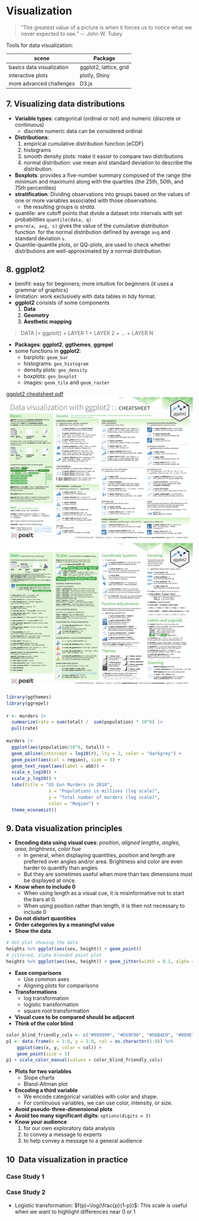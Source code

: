 # Visualization

> “The greatest value of a picture is when it forces us to notice what we never expected to see.” -- John W. Tukey

Tools for data visualization:

| scene                     | Package                |
| ------------------------- | ---------------------- |
| basics data visualization | ggplot2, lattice, grid |
| interactive plots         | plotly, Shiny          |
| more advanced challenges  | D3.js                  |

## 7. Visualizing data distributions

- **Variable types**: categorical (ordinal or not) and numeric (discrete or continuous)
  - discrete numeric data can be considered ordinal
- **Distributions**:
  1. empirical cumulative distribution function (eCDF)
  2. histograms
  3. smooth density plots: make it easier to compare two distributions
  4. normal distribution: use mean and standard deviation to describe the distribution.
- **Boxplots**: provides a five-number summary composed of the range (the minimum and maximum) along with the quartiles (the 25th, 50th, and 75th percentiles)
- **stratification**: Dividing observations into groups based on the values of one or more variables associated with those observations.
  - the resulting groups is _strata_.
- quantile: are cutoff points that divide a dataset into intervals with set probabilities `quantile(data, q)`
- `pnorm(a, avg, s)` gives the value of the cumulative distribution function  for the normal distribution defined by average `avg` and standard deviation `s`.
- Quantile-quantile plots, or QQ-plots, are used to check whether distributions are well-approximated by a normal distribution.

## 8. ggplot2

- benifit: easy for beginners; more intuitive for beginners (it uses a grammar of graphics)
- limitation: work exclusively with data tables in tidy format.
- **ggplot2** consists of some components
  1. **Data**
  2. **Geometry**
  3. **Aesthetic mapping**

> DATA |> ggplot() + LAYER 1 + LAYER 2 + … + LAYER N

- **Packages**: **ggplot2**, **ggthemes**, **ggrepel**
- some functions in **ggplot2**:
  - barplots: `geom_bar`
  - histograms: `geo_histogram`
  - density plots: `geo_density`
  - boxplots: `geo_boxplot`
  - images: `geom_tile` and `geom_raster`

[ggplot2 cheatsheet pdf](./asset/data-visualization.pdf)
![ggplot2-1](./asset/ggplot2-1.png)
![ggplot2-2](./asset/ggplot2-2.png)

```R
library(ggthemes)
library(ggrepel)

r <- murders |> 
  summarize(rate = sum(total) /  sum(population) * 10^6) |>
  pull(rate)

murders |> 
  ggplot(aes(population/10^6, total)) +   
  geom_abline(intercept = log10(r), lty = 2, color = "darkgrey") +
  geom_point(aes(col = region), size = 3) +
  geom_text_repel(aes(label = abb)) + 
  scale_x_log10() +
  scale_y_log10() +
  labs(title = "US Gun Murders in 2010",
                x = "Populations in millions (log scale)", 
                y = "Total number of murders (log scale)",
                color = "Region") +
  theme_economist()
```

## 9. Data visualization principles

- **Encoding data using visual cues**: _position_, _aligned lengths_, _angles_, _area_, _brightness_, _color hue_
  - In general, when displaying quantities, position and length are preferred over angles and/or area. Brightness and color are even harder to quantify than angles.
  - But they are sometimes useful when more than two dimensions must be displayed at once.
- **Know when to include 0**
  - When using length as a visual cue, it is misinformative not to start the bars at 0.
  - When using position rather than length, it is then not necessary to include 0
- **Do not distort quantities**
- **Order categories by a meaningful value**
- **Show the data**

```R
# dot plot showing the data
heights %>% ggplot(aes(sex, height)) + geom_point() 
# jittered, alpha blended point plot 
heights %>% ggplot(aes(sex, height)) + geom_jitter(width = 0.1, alpha = 0.2)
```

- **Ease comparisons**
  - Use common axes
  - Aligning plots for comparisons
- **Transformations**
  - log transformation
  - logistic transformation
  - square root transformation
- **Visual cues to be compared should be adjacent**
- **Think of the color blind**

```R
color_blind_friendly_cols <- c("#999999", "#E69F00", "#56B4E9", "#009E73", "#F0E442", "#0072B2", "#D55E00", "#CC79A7") 
p1 <- data.frame(x = 1:8, y = 1:8, col = as.character(1:8)) %>%  
    ggplot(aes(x, y, color = col)) +  
    geom_point(size = 5)  
p1 + scale_color_manual(values = color_blind_friendly_cols)
```

- **Plots for two variables**
  - Slope charts
  - Bland-Altman plot
- **Encoding a third variable**
  - We encode categorical variables with color and shape.
  - For continuous variables, we can use color, intensity, or size.
- **Avoid pseudo-three-dimensional plots**
- **Avoid too many significant digits**: `options(digits = 3)`
- **Know your audience**
  1. for our own exploratory data analysis
  2. to convey a message to experts
  3. to help convey a message to a general audience

## 10  Data visualization in practice

### Case Study 1

### Case Study 2

- Logistic transformation: $f(p)=\log(\frac{p}{1-p})$: This scale is useful when we want to highlight differences near 0 or 1
